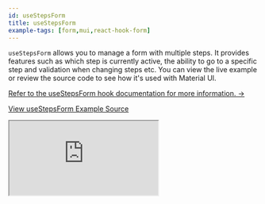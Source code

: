 ```yaml
---
id: useStepsForm
title: useStepsForm
example-tags: [form,mui,react-hook-form]
---
```


`useStepsForm` allows you to manage a form with multiple steps. It provides features such as which step is currently active, the ability to go to a specific step and validation when changing steps etc. You can view the live example or review the source code to see how it's used with Material UI.

[Refer to the useStepsForm hook documentation for more information. →](/docs/packages/documentation/react-hook-form/useStepsForm/)

[View useStepsForm Example Source](https://github.com/refinedev/refine/tree/master/examples/form-mui-use-steps-form)

<iframe loading="lazy" src="https://stackblitz.com/github/refinedev/refine/tree/master/examples/form-mui-use-steps-form?embed=1&view=preview&theme=dark&preset=node&ctl=1"
    style={{width: "100%", height:"80vh", border: "0px", borderRadius: "8px", overflow:"hidden"}}
    title="mui-use-steps-form"
></iframe>
